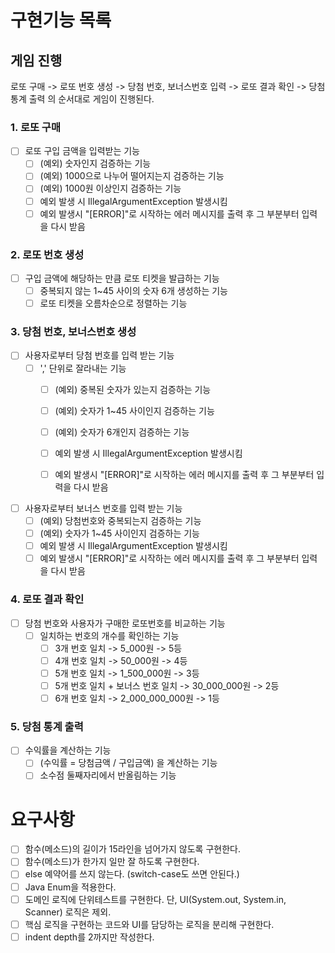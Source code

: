 # 구현기능 목록

## 게임 진행

로또 구매 -> 로또 번호 생성 -> 당첨 번호, 보너스번호 입력 -> 로또 결과 확인 -> 당첨 통계 출력 의 순서대로 게임이 진행된다.

### 1. 로또 구매

- [ ] 로또 구입 금액을 입력받는 기능
    - [ ] (예외) 숫자인지 검증하는 기능
    - [ ] (예외) 1000으로 나누어 떨어지는지 검증하는 기능
    - [ ] (예외) 1000원 이상인지 검증하는 기능
    - [ ] 예외 발생 시 IllegalArgumentException 발생시킴
    - [ ] 예외 발생시 "[ERROR]"로 시작하는 에러 메시지를 출력 후 그 부분부터 입력을 다시 받음

### 2. 로또 번호 생성

- [ ] 구입 금액에 해당하는 만큼 로또 티켓을 발급하는 기능
    - [ ] 중복되지 않는 1~45 사이의 숫자 6개 생성하는 기능
    - [ ] 로또 티켓을 오름차순으로 정렬하는 기능

### 3. 당첨 번호, 보너스번호 생성

- [ ] 사용자로부터 당첨 번호를 입력 받는 기능
    - [ ] ',' 단위로 잘라내는 기능
        - [ ] (예외) 중복된 숫자가 있는지 검증하는 기능
        - [ ] (예외) 숫자가 1~45 사이인지 검증하는 기능
        - [ ] (예외) 숫자가 6개인지 검증하는 기능
        - [ ] 예외 발생 시 IllegalArgumentException 발생시킴
        - [ ] 예외 발생시 "[ERROR]"로 시작하는 에러 메시지를 출력 후 그 부분부터 입력을 다시 받음


- [ ] 사용자로부터 보너스 번호를 입력 받는 기능
    - [ ] (예외) 당첨번호와 중복되는지 검증하는 기능
    - [ ] (예외) 숫자가 1~45 사이인지 검증하는 기능
    - [ ] 예외 발생 시 IllegalArgumentException 발생시킴
    - [ ] 예외 발생시 "[ERROR]"로 시작하는 에러 메시지를 출력 후 그 부분부터 입력을 다시 받음

### 4. 로또 결과 확인

- [ ] 당첨 번호와 사용자가 구매한 로또번호를 비교하는 기능
    - [ ] 일치하는 번호의 개수를 확인하는 기능
        - [ ] 3개 번호 일치 -> 5_000원 -> 5등
        - [ ] 4개 번호 일치 -> 50_000원 -> 4등
        - [ ] 5개 번호 일치 -> 1_500_000원 -> 3등
        - [ ] 5개 번호 일치 + 보너스 번호 일치 -> 30_000_000원 -> 2등
        - [ ] 6개 번호 일치 -> 2_000_000_000원 -> 1등

### 5. 당첨 통계 출력

- [ ] 수익률을 계산하는 기능
    - [ ] (수익률 = 당첨금액 / 구입금액) 을 계산하는 기능
    - [ ] 소수점 둘째자리에서 반올림하는 기능

# 요구사항

- [ ] 함수(메소드)의 길이가 15라인을 넘어가지 않도록 구현한다.
- [ ] 함수(메소드)가 한가지 일만 잘 하도록 구현한다.
- [ ] else 예약어를 쓰지 않는다. (switch-case도 쓰면 안된다.)
- [ ] Java Enum을 적용한다.
- [ ] 도메인 로직에 단위테스트를 구현한다. 단, UI(System.out, System.in, Scanner) 로직은 제외.
- [ ] 핵심 로직을 구현하는 코드와 UI를 담당하는 로직을 분리해 구현한다.
- [ ] indent depth를 2까지만 작성한다. 